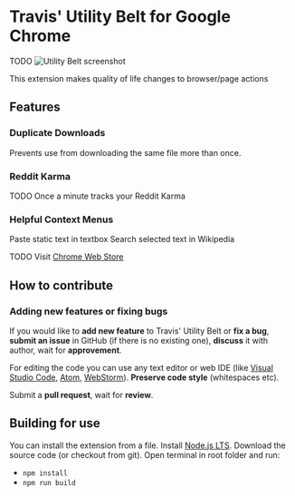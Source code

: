 # Travis' Utility Belt for Google Chrome
TODO
![Utility Belt screenshot](https://lh3.googleusercontent.com/tTJIIIAqfJWymqPM9LAmivl11kWmF-XXLABues4OwfjOED_ntsJZdLY0VTG0XFCW0W_wYSll7Q=w640-h400-e365)

This extension makes quality of life changes to browser/page actions


## Features

### Duplicate Downloads
Prevents use from downloading the same file more than once.

### Reddit Karma
TODO Once a minute tracks your Reddit Karma

### Helpful Context Menus
Paste static text in textbox
Search selected text in Wikipedia

TODO Visit [Chrome Web Store](https://chrome.google.com/webstore/detail/dark-reader/eimadpbcbfnmbkopoojfekhnkhdbieeh)


## How to contribute

### Adding new features or fixing bugs

If you would like to **add new feature** to Travis' Utility Belt or **fix a bug**, **submit an issue** in GitHub (if there is no existing one), **discuss** it with author, wait for **approvement**.

For editing the code you can use any text editor or web IDE (like [Visual Studio Code](https://code.visualstudio.com), [Atom](https://atom.io/), [WebStorm](https://www.jetbrains.com/webstorm/)).
**Preserve code style** (whitespaces etc).

Submit a **pull request**, wait for **review**.


## Building for use
You can install the extension from a file.
Install [Node.js LTS](https://nodejs.org/en/). Download the source code (or checkout from git).
Open terminal in root folder and run:
- `npm install`
- `npm run build`


<!-- ## Contributors -->

<!-- Travis Rotz -->
